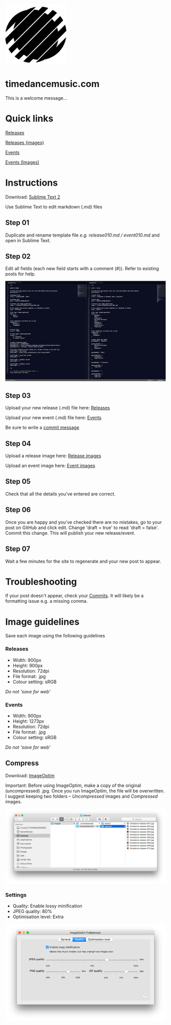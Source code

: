 ![alt text](https://github.com/thisissoon/timedance/blob/master/static/images/android-chrome-192x192.png "Timedance logo")

# timedancemusic.com

This is a welcome message...

# Quick links

[Releases](https://github.com/thisissoon/timedance/tree/master/content/releases "Add new release")

[Releases (images)](https://github.com/thisissoon/timedance/tree/master/static/images/releases "Add release image")

[Events](https://github.com/thisissoon/timedance/tree/master/content/events "Add new event")

[Events (Images)](https://github.com/thisissoon/timedance/tree/master/static/images/events "Add event image")

# Instructions

Download: [Sublime Text 2](http://www.sublimetext.com/2 "Sublime Text 2")

Use Sublime Text to edit markdown (.md) files

## Step 01
Duplicate and rename template file *e.g. release010.md / event010.md* and open in Sublime Text.

## Step 02

Edit all fields (each new field starts with a comment (#)). Refer to existing posts for help.
 
![Image folders](https://github.com/thisissoon/timedance/blob/master/static/images/instructions/markdown-example.jpg "Markdown examples")

## Step 03

Upload your new release (.md) file here: [Releases](https://github.com/thisissoon/timedance/tree/master/content/releases "Add new release")

Upload your new event (.md) file here: [Events](https://github.com/thisissoon/timedance/tree/master/content/events "Add new event")

Be sure to write a [commit message](https://github.com/erlang/otp/wiki/Writing-good-commit-messages "Writing good commit messages")

## Step 04

Upload a release image here: [Release images](https://github.com/thisissoon/timedance/tree/master/static/images/releases "Add release image")

Upload an event image here: [Event images](https://github.com/thisissoon/timedance/tree/master/static/images/events "Add event image")

## Step 05

Check that all the details you've entered are correct.

## Step 06

Once you are happy and you've checked there are no mistakes, go to your post on GitHub and click edit. Change 'draft = true' to read 'draft = false'. Commit this change. This will publish your new release/event.

## Step 07

Wait a few minutes for the site to regenerate and your new post to appear.

# Troubleshooting

If your post doesn't appear, check your [Commits](https://github.com/thisissoon/timedance/commits/master "Commit history"). It will likely be a formatting issue e.g. a missing comma.

# Image guidelines

Save each image using the following guidelines

### Releases 
* Width: 900px 
* Height: 900px
* Resolution: 72dpi
* File format: .jpg
* Colour setting: sRGB

*Do not 'save for web'*

### Events
* Width: 900px 
* Height: 1273px
* Resolution: 72dpi
* File format: .jpg
* Colour setting: sRGB

*Do not 'save for web'*


## Compress

Download: [ImageOptim](https://imageoptim.com/mac "ImageOptim")

Important: Before using ImageOptim, make a copy of the original (uncompressed) .jpg. Once you run ImageOptim, the file will be overwritten. I suggest keeping two folders – *Uncompressed* images and *Compressed* images.

![Image folders](https://github.com/thisissoon/timedance/blob/master/static/images/instructions/image-folders.jpg "Image folders")


### Settings

* Quality: Enable lossy minification
* JPEG quality: 80%
* Optimisation level: Extra
 
![ImageOptim preferences](https://github.com/thisissoon/timedance/blob/master/static/images/instructions/image-optim-preferences.jpg "Image folders")